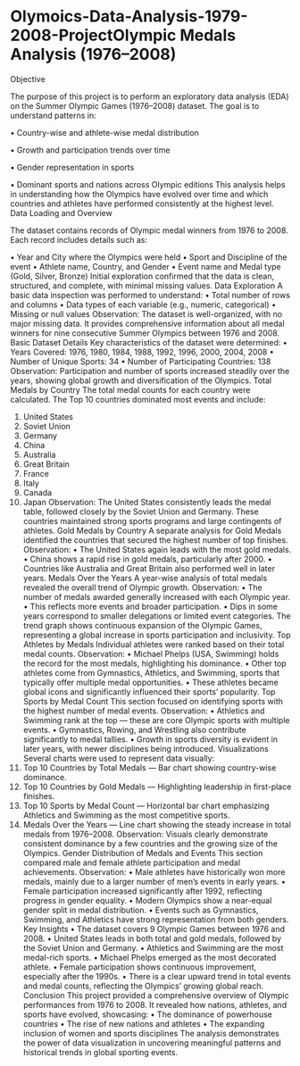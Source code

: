 # Olymoics-Data-Analysis-1979-2008-ProjectOlympic Medals Analysis (1976–2008)
Objective

The purpose of this project is to perform an exploratory data analysis (EDA) on the Summer Olympic Games (1976–2008) dataset.
The goal is to understand patterns in:

•	Country-wise and athlete-wise medal distribution

•	Growth and participation trends over time

•	Gender representation in sports

•	Dominant sports and nations across Olympic editions
This analysis helps in understanding how the Olympics have evolved over time and which countries and athletes have performed consistently at the highest level.
Data Loading and Overview

The dataset contains records of Olympic medal winners from 1976 to 2008.
Each record includes details such as:

•	Year and City where the Olympics were held
•	Sport and Discipline of the event
•	Athlete name, Country, and Gender
•	Event name and Medal type (Gold, Silver, Bronze)
Initial exploration confirmed that the data is clean, structured, and complete, with minimal missing values.
 Data Exploration
A basic data inspection was performed to understand:
•	Total number of rows and columns
•	Data types of each variable (e.g., numeric, categorical)
•	Missing or null values
Observation:
The dataset is well-organized, with no major missing data.
It provides comprehensive information about all medal winners for nine consecutive Summer Olympics between 1976 and 2008.
 Basic Dataset Details
Key characteristics of the dataset were determined:
•	Years Covered: 1976, 1980, 1984, 1988, 1992, 1996, 2000, 2004, 2008
•	Number of Unique Sports: 34
•	Number of Participating Countries: 138
Observation:
Participation and number of sports increased steadily over the years, showing global growth and diversification of the Olympics.
 Total Medals by Country
The total medal counts for each country were calculated.
The Top 10 countries dominated most events and include:
1.	United States
2.	Soviet Union
3.	Germany
4.	China
5.	Australia
6.	Great Britain
7.	France
8.	Italy
9.	Canada
10.	Japan
Observation:
The United States consistently leads the medal table, followed closely by the Soviet Union and Germany.
These countries maintained strong sports programs and large contingents of athletes.
Gold Medals by Country
A separate analysis for Gold Medals identified the countries that secured the highest number of top finishes.
Observation:
•	The United States again leads with the most gold medals.
•	China shows a rapid rise in gold medals, particularly after 2000.
•	Countries like Australia and Great Britain also performed well in later years.
 Medals Over the Years
A year-wise analysis of total medals revealed the overall trend of Olympic growth.
Observation:
•	The number of medals awarded generally increased with each Olympic year.
•	This reflects more events and broader participation.
•	Dips in some years correspond to smaller delegations or limited event categories.
The trend graph shows continuous expansion of the Olympic Games, representing a global increase in sports participation and inclusivity.
 Top Athletes by Medals
Individual athletes were ranked based on their total medal counts.
Observation:
•	Michael Phelps (USA, Swimming) holds the record for the most medals, highlighting his dominance.
•	Other top athletes come from Gymnastics, Athletics, and Swimming, sports that typically offer multiple medal opportunities.
•	These athletes became global icons and significantly influenced their sports’ popularity.
 Top Sports by Medal Count
This section focused on identifying sports with the highest number of medal events.
Observation:
•	Athletics and Swimming rank at the top — these are core Olympic sports with multiple events.
•	Gymnastics, Rowing, and Wrestling also contribute significantly to medal tallies.
•	Growth in sports diversity is evident in later years, with newer disciplines being introduced.
 Visualizations
Several charts were used to represent data visually:
1.	Top 10 Countries by Total Medals — Bar chart showing country-wise dominance.
2.	Top 10 Countries by Gold Medals — Highlighting leadership in first-place finishes.
3.	Top 10 Sports by Medal Count — Horizontal bar chart emphasizing Athletics and Swimming as the most competitive sports.
4.	Medals Over the Years — Line chart showing the steady increase in total medals from 1976–2008.
Observation:
Visuals clearly demonstrate consistent dominance by a few countries and the growing size of the Olympics.
Gender Distribution of Medals and Events
This section compared male and female athlete participation and medal achievements.
Observation:
•	Male athletes have historically won more medals, mainly due to a larger number of men’s events in early years.
•	Female participation increased significantly after 1992, reflecting progress in gender equality.
•	Modern Olympics show a near-equal gender split in medal distribution.
•	Events such as Gymnastics, Swimming, and Athletics have strong representation from both genders.
Key Insights
•	The dataset covers 9 Olympic Games between 1976 and 2008.
•	United States leads in both total and gold medals, followed by the Soviet Union and Germany.
•	Athletics and Swimming are the most medal-rich sports.
•	Michael Phelps emerged as the most decorated athlete.
•	Female participation shows continuous improvement, especially after the 1990s.
•	There is a clear upward trend in total events and medal counts, reflecting the Olympics’ growing global reach.
Conclusion
This project provided a comprehensive overview of Olympic performances from 1976 to 2008.
It revealed how nations, athletes, and sports have evolved, showcasing:
•	The dominance of powerhouse countries
•	The rise of new nations and athletes
•	The expanding inclusion of women and sports disciplines
The analysis demonstrates the power of data visualization in uncovering meaningful patterns and historical trends in global sporting events.

